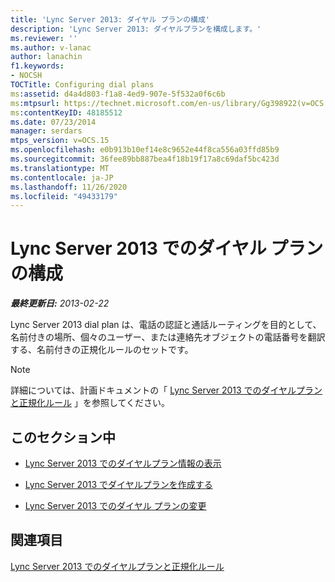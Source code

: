 ```yaml
---
title: 'Lync Server 2013: ダイヤル プランの構成'
description: 'Lync Server 2013: ダイヤルプランを構成します。'
ms.reviewer: ''
ms.author: v-lanac
author: lanachin
f1.keywords:
- NOCSH
TOCTitle: Configuring dial plans
ms:assetid: d4a4d803-f1a8-4ed9-907e-5f532a0f6c6b
ms:mtpsurl: https://technet.microsoft.com/en-us/library/Gg398922(v=OCS.15)
ms:contentKeyID: 48185512
ms.date: 07/23/2014
manager: serdars
mtps_version: v=OCS.15
ms.openlocfilehash: e0b913b10ef14e8c9652e44f8ca556a03ffd85b9
ms.sourcegitcommit: 36fee89bb887bea4f18b19f17a8c69daf5bc423d
ms.translationtype: MT
ms.contentlocale: ja-JP
ms.lasthandoff: 11/26/2020
ms.locfileid: "49433179"
---
```

# <a name="configuring-dial-plans-in-lync-server-2013"></a>Lync Server 2013 でのダイヤル プランの構成

<div data-xmlns="http://www.w3.org/1999/xhtml">

<div class="topic" data-xmlns="http://www.w3.org/1999/xhtml" data-msxsl="urn:schemas-microsoft-com:xslt" data-cs="https://msdn.microsoft.com/">

<div data-asp="https://msdn2.microsoft.com/asp">



</div>

<div id="mainSection">

<div id="mainBody">

<span> </span>

_**最終更新日:** 2013-02-22_

Lync Server 2013 dial plan は、電話の認証と通話ルーティングを目的として、名前付きの場所、個々のユーザー、または連絡先オブジェクトの電話番号を翻訳する、名前付きの正規化ルールのセットです。

<div>


> [!NOTE]  
> 詳細については、計画ドキュメントの「 <A href="lync-server-2013-dial-plans-and-normalization-rules.md">Lync Server 2013 でのダイヤルプランと正規化ルール</A> 」を参照してください。



</div>

<div>

## <a name="in-this-section"></a>このセクション中

  - [Lync Server 2013 でのダイヤルプラン情報の表示](lync-server-2013-view-dial-plan-information.md)

  - [Lync Server 2013 でダイヤルプランを作成する](lync-server-2013-create-a-dial-plan.md)

  - [Lync Server 2013 でのダイヤル プランの変更](lync-server-2013-modify-a-dial-plan.md)

</div>

<div>

## <a name="see-also"></a>関連項目


[Lync Server 2013 でのダイヤルプランと正規化ルール](lync-server-2013-dial-plans-and-normalization-rules.md)  
  

</div>

</div>

<span> </span>

</div>

</div>

</div>

